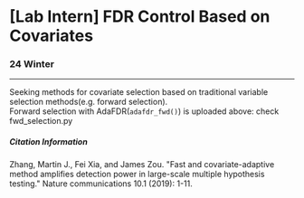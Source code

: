 # [Lab Intern] FDR Control Based on Covariates 

### 24 Winter 
--- 
Seeking methods for covariate selection based on traditional variable selection methods(e.g. forward selection). \
Forward selection with AdaFDR(```adafdr_fwd()```) is uploaded above: check fwd_selection.py 


##### Citation Information 
Zhang, Martin J., Fei Xia, and James Zou. "Fast and covariate-adaptive method amplifies detection power in large-scale multiple hypothesis testing." Nature communications 10.1 (2019): 1-11.
